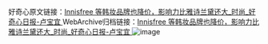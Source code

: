 好奇心原文链接：[Innisfree 等韩妆品牌也降价，影响力比雅诗兰黛还大_时尚_好奇心日报-卢宝宜 ](https://www.qdaily.com/articles/11618.html)
WebArchive归档链接：[Innisfree 等韩妆品牌也降价，影响力比雅诗兰黛还大_时尚_好奇心日报-卢宝宜 ](http://web.archive.org/web/20171007093814/http://www.qdaily.com:80/articles/11618.html)
![image](http://ww3.sinaimg.cn/large/007d5XDply1g3wadi2fg6j30u03imb29)